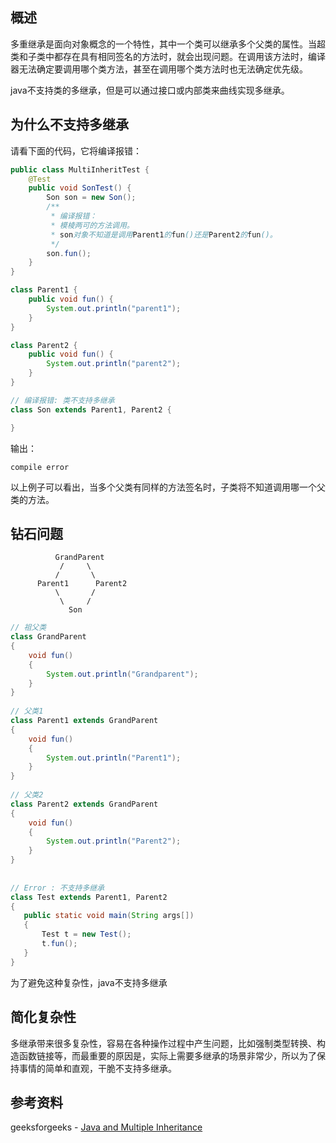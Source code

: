 [//title]:(java为什么不支持多继承)
[//englishTitle]:(why-doesnt-java-support-multiple-inheritance)
[//category]:(java)
[//tags]:(java)
[//createTime]:(20200223)
[//lastUpdateTime]:(20200223)
## 概述
多重继承是面向对象概念的一个特性，其中一个类可以继承多个父类的属性。当超类和子类中都存在具有相同签名的方法时，就会出现问题。在调用该方法时，编译器无法确定要调用哪个类方法，甚至在调用哪个类方法时也无法确定优先级。

java不支持类的多继承，但是可以通过接口或内部类来曲线实现多继承。

## 为什么不支持多继承
请看下面的代码，它将编译报错：  
``` java
public class MultiInheritTest {
    @Test
    public void SonTest() {
        Son son = new Son();
        /**
         * 编译报错：
         * 模棱两可的方法调用。
         * son对象不知道是调用Parent1的fun()还是Parent2的fun()。
         */
        son.fun();
    }
}

class Parent1 {
    public void fun() {
        System.out.println("parent1");
    }
}

class Parent2 {
    public void fun() {
        System.out.println("parent2");
    }
}

// 编译报错: 类不支持多继承
class Son extends Parent1, Parent2 {

}
```

输出：  
```
compile error
```

以上例子可以看出，当多个父类有同样的方法签名时，子类将不知道调用哪一个父类的方法。  

## 钻石问题
```
          GrandParent
           /     \
          /       \
      Parent1      Parent2
          \       /
           \     /
             Son
```

``` java
// 祖父类
class GrandParent 
{ 
    void fun() 
    { 
        System.out.println("Grandparent"); 
    } 
} 
  
// 父类1
class Parent1 extends GrandParent 
{ 
    void fun() 
    { 
        System.out.println("Parent1"); 
    } 
} 
  
// 父类2 
class Parent2 extends GrandParent 
{ 
    void fun() 
    { 
        System.out.println("Parent2"); 
    } 
} 
  
  
// Error : 不支持多继承 
class Test extends Parent1, Parent2 
{ 
   public static void main(String args[]) 
   { 
       Test t = new Test(); 
       t.fun(); 
   } 
}
```

为了避免这种复杂性，java不支持多继承  

## 简化复杂性
多继承带来很多复杂性，容易在各种操作过程中产生问题，比如强制类型转换、构造函数链接等，而最重要的原因是，实际上需要多继承的场景非常少，所以为了保持事情的简单和直观，干脆不支持多继承。

## 参考资料
geeksforgeeks - [Java and Multiple Inheritance](https://www.geeksforgeeks.org/java-and-multiple-inheritance/)